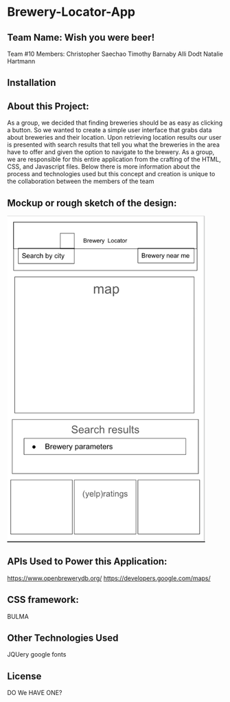 # Brewery-Locator-App
## Team Name: Wish you were beer!

Team #10
Members: 
Christopher Saechao
Timothy Barnaby
Alli Dodt
Natalie Hartmann


## Installation
<link to deployed site>

## About this Project: 
As a group, we decided that finding breweries should be as easy as clicking a button. So we wanted to create a simple user interface that grabs data about breweries and their location. Upon retrieving location results our user is presented with search results that tell you what the breweries in the area have to offer and given the option to navigate to the brewery.
As a group, we are responsible for this entire application from the crafting of the HTML, CSS, and Javascript files.  Below there is more information about the process and technologies used but this concept and creation is unique to the collaboration between the members of the team



## Mockup or rough sketch of the design: 

![](assets/screenshot.png)

## APIs Used to Power this Application: 
https://www.openbrewerydb.org/
https://developers.google.com/maps/

## CSS framework:
BULMA

## Other Technologies Used
JQUery
google fonts

## License
DO We HAVE ONE?
